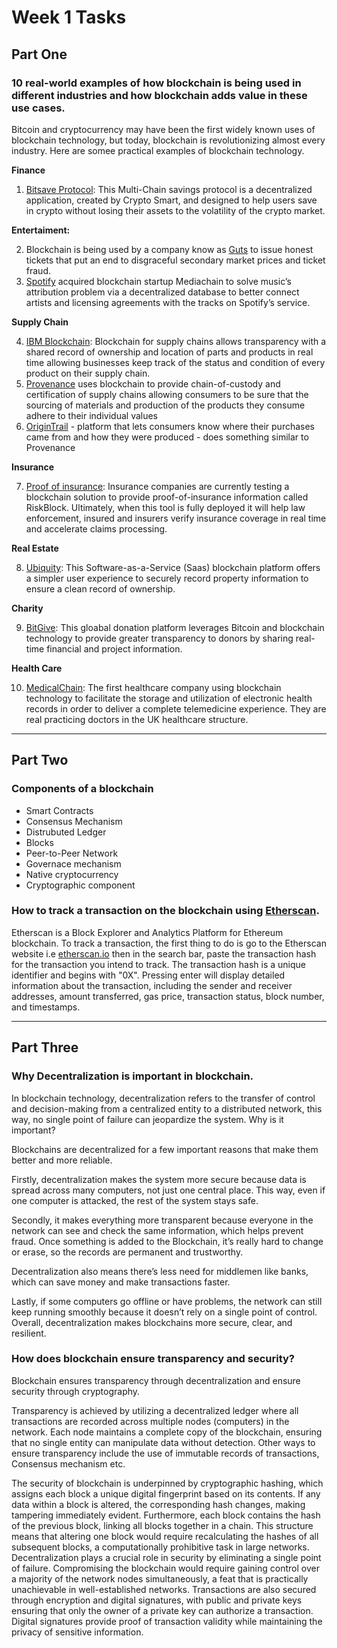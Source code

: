 # Week 1 Tasks
## Part One
 ### 10 real-world examples of how blockchain is being used in different industries and how blockchain adds value in these use cases.
 
 Bitcoin and cryptocurrency may have been the first widely known uses of blockchain technology, but today, blockchain is revolutionizing almost every industry. Here are somee practical examples of blockchain technology.


**Finance**
1. [Bitsave Protocol](https://bitsave.cryptosmartnow.io/): This Multi-Chain savings protocol is a decentralized application, created by Crypto Smart, and designed to help users save in crypto without losing their assets to the volatility of the crypto market.
 
 **Entertaiment:** 
 
 2. Blockchain is being used by a company know as [Guts](https://guts.tickets/) to issue honest tickets that put an end to disgraceful secondary market prices and ticket fraud.
 3.  [Spotify](https://techcrunch.com/2017/04/26/spotify-acquires-blockchain-startup-mediachain-to-solve-musics-attribution-problem/) acquired blockchain startup Mediachain to solve music’s attribution problem via a decentralized database to better connect artists and licensing agreements with the tracks on Spotify’s service.

**Supply Chain** 
 
 4. [IBM Blockchain](https://www.ibm.com/blockchain-supply-chain): Blockchain for supply chains allows transparency with a shared record of ownership and location of parts and products in real time allowing businesses keep track of the status and condition of every product on their supply chain.
 5.  [Provenance](https://www.provenance.org/news-insights/blockchain-the-solution-for-transparency-in-product-supply-chains) uses blockchain to provide chain-of-custody and certification of supply chains allowing consumers to be sure that the sourcing of materials and production of the products they consume adhere to their individual values
 6. [OriginTrail](https://origintrail.io/) - platform that lets consumers know where their purchases came from and how they were produced - does something similar to Provenance

  **Insurance** 
 
 7. [Proof of insurance](https://www.insurancejournal.com/news/national/2017/12/27/475346.htm): Insurance companies are currently testing a blockchain solution to provide proof-of-insurance information called RiskBlock. Ultimately, when this tool is fully deployed it will help law enforcement, insured and insurers verify insurance coverage in real time and accelerate claims processing.


**Real Estate** 
 
 8. [Ubiquity](https://www.ubitquity.io/web/index.html): This Software-as-a-Service (Saas) blockchain platform offers a simpler user experience to securely record property information to ensure a clean record of ownership. 


 **Charity** 
 
 9. [BitGive](https://www.bitgivefoundation.org/about-us/): This gloabal donation platform leverages Bitcoin and blockchain technology to provide greater transparency to donors by sharing real-time financial and project information.

**Health Care** 
 
 10. [MedicalChain](https://medicalchain.com/en/): The first healthcare company using blockchain technology to facilitate the storage and utilization of electronic health records in order to deliver a complete telemedicine experience. They are real practicing doctors in the UK healthcare structure.
 
***
## Part Two
### Components of a blockchain
- Smart Contracts
- Consensus Mechanism
- Distrubuted Ledger
- Blocks
- Peer-to-Peer Network
- Governace mechanism
- Native cryptocurrency
- Cryptographic component

### How to track a transaction on the blockchain using [Etherscan](https://etherscan.io/).

Etherscan is a Block Explorer and Analytics Platform for Ethereum blockchain. To track a transaction, the first thing to do is go to the Etherscan website i.e [etherscan.io](https://etherscan.io/) then in the search bar, paste the transaction hash for the transaction you intend to track. The transaction hash is a unique identifier and begins with "0X". Pressing enter will display detailed information about the transaction, including the sender and receiver addresses, amount transferred, gas price, transaction status, block number, and timestamps. 
***

## Part Three
### Why Decentralization is important in blockchain.
In blockchain technology, decentralization refers to the transfer of control and decision-making from a centralized entity to a distributed network, this way, no single point of failure can jeopardize the system. Why is it important?

Blockchains are decentralized for a few important reasons that make them better and more reliable.

Firstly, decentralization makes the system more secure because data is spread across many computers, not just one central place. This way, even if one computer is attacked, the rest of the system stays safe.

Secondly, it makes everything more transparent because everyone in the network can see and check the same information, which helps prevent fraud. Once something is added to the Blockchain, it’s really hard to change or erase, so the records are permanent and trustworthy.

Decentralization also means there’s less need for middlemen like banks, which can save money and make transactions faster.

Lastly, if some computers go offline or have problems, the network can still keep running smoothly because it doesn’t rely on a single point of control. Overall, decentralization makes blockchains more secure, clear, and resilient.

### How does blockchain ensure transparency and security?
Blockchain ensures transparency through decentralization and ensure security through cryptography.

Transparency is achieved by utilizing a decentralized ledger where all transactions are recorded across multiple nodes (computers) in the network. Each node maintains a complete copy of the blockchain, ensuring that no single entity can manipulate data without detection. Other ways to ensure transparency include the use of immutable records of transactions, Consensus mechanism etc.

The security of blockchain is underpinned by cryptographic hashing, which assigns each block a unique digital fingerprint based on its contents. If any data within a block is altered, the corresponding hash changes, making tampering immediately evident. Furthermore, each block contains the hash of the previous block, linking all blocks together in a chain. This structure means that altering one block would require recalculating the hashes of all subsequent blocks, a computationally prohibitive task in large networks. Decentralization plays a crucial role in security by eliminating a single point of failure. Compromising the blockchain would require gaining control over a majority of the network nodes simultaneously, a feat that is practically unachievable in well-established networks. Transactions are also secured through encryption and digital signatures, with public and private keys ensuring that only the owner of a private key can authorize a transaction. Digital signatures provide proof of transaction validity while maintaining the privacy of sensitive information.

